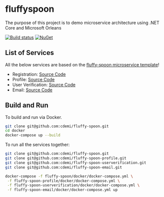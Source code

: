 # __fluffyspoon__

The purpose of this project is to demo microservice architecture using .NET Core and Microsoft Orleans

[![Build status](https://img.shields.io/azure-devops/build/christopherdemicoli/8c7d1a1e-f368-46cf-bad7-1f2ed587335d/16)](https://img.shields.io/azure-devops/build/christopherdemicoli/8c7d1a1e-f368-46cf-bad7-1f2ed587335d/16) 
[![NuGet](https://img.shields.io/nuget/v/demofluffyspoon.contracts.svg)](https://nuget.org/packages/demofluffyspoon.contracts)

## List of Services

All the below services are based on the [fluffy-spoon microservice template](https://github.com/cdemi/fluffy-spoon-template)!

* Registration: [Source Code](https://github.com/cdemi/fluffy-spoon)
* Profile: [Source Code](https://github.com/cdemi/fluffy-spoon-profile)
* User Verification: [Source Code](https://github.com/cdemi/fluffy-spoon-userverification)
* Email: [Source Code](https://github.com/cdemi/fluffy-spoon-email)

## __Build and Run__

To build and run via Docker.
```sh
git clone git@github.com:cdemi/fluffy-spoon.git
cd docker
docker-compose up --build
```

To run all the services together:

```sh
git clone git@github.com:cdemi/fluffy-spoon.git
git clone git@github.com:cdemi/fluffy-spoon-profile.git
git clone git@github.com:cdemi/fluffy-spoon-userverification.git
git clone git@github.com:cdemi/fluffy-spoon-email.git

docker-compose -f fluffy-spoon/docker/docker-compose.yml \
 -f fluffy-spoon-profile/docker/docker-compose.yml \
 -f fluffy-spoon-userverification/docker/docker-compose.yml \
 -f fluffy-spoon-email/docker/docker-compose.yml up
```